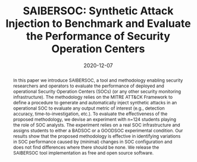 ---
title: "SAIBERSOC: Synthetic Attack Injection to Benchmark and Evaluate the Performance of Security Operation Centers"
collection: publications
permalink: /publication/2020-12-07-saibersoc
date: 2020-12-07
#extra_info: "(<b>Acceptance rate: 23% - Distinguished Paper Award with Artifacts ACSAC 2020</b>)"
award: "Distinguished Paper Award with Artifacts"
acceptance_rate: "23%"
venue: 'In Proceedings of the 36th Annual Computer Security Applications Conference (ACSAC 2020)'
open_access_link: "https://arxiv.org/abs/2010.08453"
publisher_link: "https://dl.acm.org/doi/10.1145/3427228.3427233"
awards: "Distinguished Paper Award with Artifacts ACSAC 2020"
authors: 'Rosso, M.; Campobasso, M.; Gankhuyag, G.; Allodi, L.'
abstract: "In this paper we introduce SAIBERSOC, a tool and methodology enabling security researchers and operators to evaluate the performance of deployed and operational Security Operation Centers (SOCs) (or any other security monitoring infrastructure). The methodology relies on the MITRE ATT&CK Framework to define a procedure to generate and automatically inject synthetic attacks in an operational SOC to evaluate any output metric of interest (e.g., detection accuracy, time-to-investigation, etc.). To evaluate the effectiveness of the proposed methodology, we devise an experiment with n=124 students playing the role of SOC analysts. The experiment relies on a real SOC infrastructure and assigns students to either a BADSOC or a GOODSOC experimental condition. Our results show that the proposed methodology is effective in identifying variations in SOC performance caused by (minimal) changes in SOC configuration and does not  find differences where there should be none. We release the SAIBERSOC tool implementation as free and open source software."
source: https://gitlab.tue.nl/saibersoc/acsac2020-artifacts
---